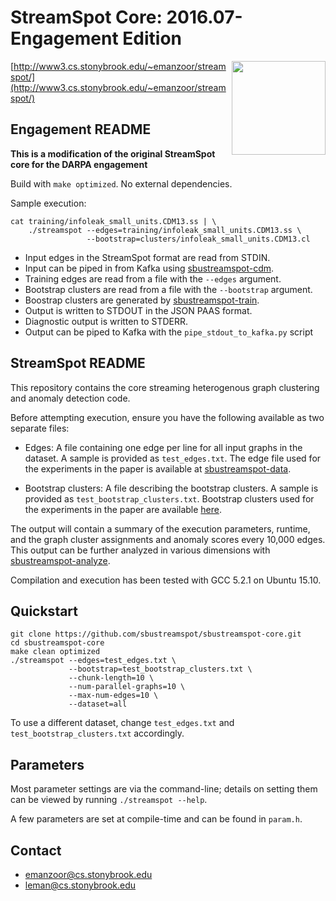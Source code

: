 # StreamSpot Core: 2016.07-Engagement Edition

<img src="http://www3.cs.stonybrook.edu/~emanzoor/streamspot/img/streamspot-logo.jpg" height="150" align="right"/>

[http://www3.cs.stonybrook.edu/~emanzoor/streamspot/](http://www3.cs.stonybrook.edu/~emanzoor/streamspot/)

## Engagement README

**This is a modification of the original StreamSpot core for the DARPA engagement**

Build with `make optimized`. No external dependencies.

Sample execution:
```
cat training/infoleak_small_units.CDM13.ss | \
    ./streamspot --edges=training/infoleak_small_units.CDM13.ss \
                 --bootstrap=clusters/infoleak_small_units.CDM13.cl
```

   * Input edges in the StreamSpot format are read from STDIN.
   * Input can be piped in from Kafka using [sbustreamspot-cdm](https://github.com/sbustreamspot/sbustreamspot-train).
   * Training edges are read from a file with the `--edges` argument.
   * Bootstrap clusters are read from a file with the `--bootstrap` argument.
   * Boostrap clusters are generated by [sbustreamspot-train](https://github.com/sbustreamspot/sbustreamspot-train).
   * Output is written to STDOUT in the JSON PAAS format.
   * Diagnostic output is written to STDERR.
   * Output can be piped to Kafka with the `pipe_stdout_to_kafka.py` script

## StreamSpot README

This repository contains the core streaming heterogenous graph clustering
and anomaly detection code.

Before attempting execution, ensure you have the following available as two
separate files:

   * Edges: A file containing one edge per line for all input graphs in the
     dataset. A sample is provided as `test_edges.txt`. The edge file used
     for the experiments in the paper is available at [sbustreamspot-data][1].

   * Bootstrap clusters: A file describing the bootstrap clusters. A
     sample is provided as `test_bootstrap_clusters.txt`. Bootstrap clusters
     used for the experiments in the paper are available [here][2].

The output will contain a summary of the execution parameters, runtime, and
the graph cluster assignments and anomaly scores every 10,000 edges. This output
can be further analyzed in various dimensions with [sbustreamspot-analyze][3].

Compilation and execution has been tested with GCC 5.2.1 on Ubuntu 15.10.

## Quickstart

```
git clone https://github.com/sbustreamspot/sbustreamspot-core.git
cd sbustreamspot-core
make clean optimized
./streamspot --edges=test_edges.txt \
             --bootstrap=test_bootstrap_clusters.txt \
             --chunk-length=10 \
             --num-parallel-graphs=10 \
             --max-num-edges=10 \
             --dataset=all
```

To use a different dataset, change `test_edges.txt` and
`test_bootstrap_clusters.txt` accordingly.

## Parameters

Most parameter settings are via the command-line; details on setting
them can be viewed by running `./streamspot --help`.

A few parameters are set at compile-time and can be found in `param.h`.

## Contact

   * emanzoor@cs.stonybrook.edu
   * leman@cs.stonybrook.edu

[1]: https://github.com/sbustreamspot/sbustreamspot-data
[2]: https://gist.github.com/emaadmanzoor/118846a642727a0bf704
[3]: https://github.com/sbustreamspot/sbustreamspot-analyze
